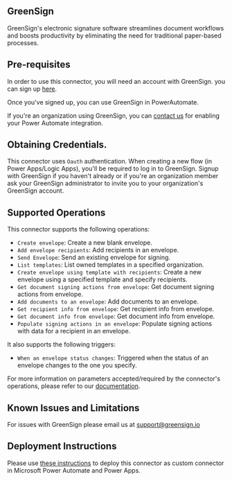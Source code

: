 ## GreenSign

GreenSign's electronic signature software streamlines document workflows and boosts productivity by eliminating the need for traditional paper-based processes.

## Pre-requisites

In order to use this connector, you will need an account with GreenSign. you can sign up [here](https://app.greensign.io/signup).

Once you've signed up, you can use GreenSign in PowerAutomate.

If you're an organization using GreenSign, you can [contact us](https://www.greensign.io/contact-us) for enabling your Power Automate integration.

## Obtaining Credentials.

This connector uses `Oauth` authentication. When creating a new flow (in Power Apps/Logic Apps), you'll be required to log in to GreenSign. Signup with GreenSign if you haven't already or if you're an organization member ask your GreenSign administrator to invite you to your organization's GreenSign account.

## Supported Operations

This connector supports the following operations:

* `Create envelope`: Create a new blank envelope.
* `Add envelope recipients`: Add recipients in an envelope.
* `Send Envelope`: Send an existing envelope for signing.
* `List templates`: List owned templates in a specified organization.
* `Create envelope using template with recipients`: Create a new envelope using a specified template and specify recipients.
* `Get document signing actions from envelope`: Get document signing actions from envelope.
* `Add documents to an envelope`: Add documents to an envelope.
* `Get recipient info from envelope`: Get recipient info from envelope.
* `Get document info from envelope`: Get document info from envelope.
* `Populate signing actions in an envelope`: Populate signing actions with data for a recipient in an envelope.

It also supports the following triggers:

* `When an envelope status changes`: Triggered when the status of an envelope changes to the one you specify.

For more information on parameters accepted/required by the connector's operations, please refer to our [documentation](https://developers.africastalking.com/docs/sms/overview).

## Known Issues and Limitations

For issues with GreenSign please email us at [support@greensign.io](support@greensign.io)

## Deployment Instructions

Please use [these instructions](https://docs.microsoft.com/en-us/connectors/custom-connectors/paconn-cli) to deploy this connector as custom connector in Microsoft Power Automate and Power Apps.
